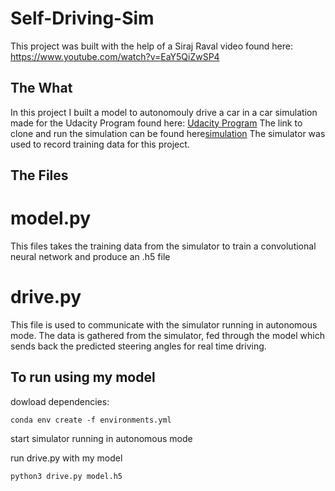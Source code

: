 # Self-Driving-Sim

This project was built with the help of a Siraj Raval video found here: https://www.youtube.com/watch?v=EaY5QiZwSP4

## The What
In this project I built a model to autonomouly drive a car in a car simulation made for the Udacity Program found here: [Udacity Program](https://www.udacity.com/course/self-driving-car-engineer-nanodegree--nd013)
The link to clone and run the simulation can be found here[simulation](https://github.com/udacity/self-driving-car-sim)
The simulator was used to record training data for this project. 

## The Files
# model.py
  This files takes the training data from the simulator to train a convolutional neural network and produce an .h5 file
 
# drive.py
  This file is used to communicate with the simulator running in autonomous mode. The data is gathered from the simulator, fed through the model
  which sends back the predicted steering angles for real time driving. 
  
## To run using my model
dowload dependencies: 
```
conda env create -f environments.yml 
```
start simulator running in autonomous mode

run drive.py with my model
```
python3 drive.py model.h5
```
  
